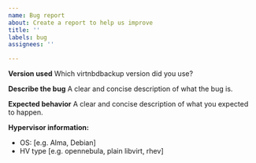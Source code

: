 ```yaml
---
name: Bug report
about: Create a report to help us improve
title: ''
labels: bug
assignees: ''

---
```


**Version used**
Which virtnbdbackup version did you use?

**Describe the bug**
A clear and concise description of what the bug is.

**Expected behavior**
A clear and concise description of what you expected to happen.


**Hypervisor information:**
 - OS: [e.g. Alma, Debian]
 - HV type [e.g. opennebula, plain libvirt, rhev]
